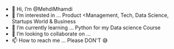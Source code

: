 - 👋 Hi, I’m @MehdiMhamdi
- 👀 I’m interested in ... Product <Management, Tech, Data Science, Startups World & Business  
- 🌱 I’m currently learning ... Python for my Data science Course
- 💞️ I’m looking to collaborate on ... 
- 📫 How to reach me ... Please DON'T 😅 
